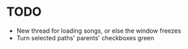 # TODO
* New thread for loading songs, or else the window freezes
* Turn selected paths' parents' checkboxes green
